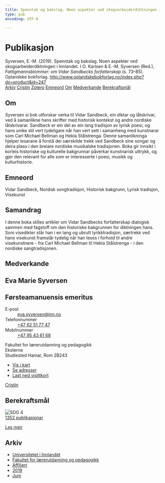 ```yaml
---
title: Spenntak og bakslag. Noen aspekter ved skogsarbeiderdiktningen i Innlandet
type: pub
encoding: UTF-8

---
```

<h1>Publikasjon</h1>
<article id="csl-bib-container-HZ9ALT5K" class="csl-bib-container">
  <div class="csl-bib-body"> <div class="csl-entry">Syversen, E.-M. (2019). Spenntak og bakslag. Noen aspekter ved skogsarbeiderdiktningen i Innlandet. I O. Karlsen &#38; E.-M. Syversen (Red.), <i>Fattigmannsblommer: om Vidar Sandbecks forfatterskap</i> (s. 73–85). Oplandske bokforlag. <a href="http://www.oplandskebokforlag.no/index.php?do=product&#38;id=247">http://www.oplandskebokforlag.no/index.php?do=product&#38;id=247</a></div> </div>
  <div class="csl-bib-buttons">
    <a href="#taxonomy-article-HZ9ALT5K" alt="archive" class="csl-bib-button">Arkiv</a>
    <a href="https://app.cristin.no/results/show.jsf?id=1708080" alt="Cristin" class="csl-bib-button">Cristin</a>
    <a href="http://zotero.org/groups/5881554/items/HZ9ALT5K" alt="Zotero" class="csl-bib-button">Zotero</a>
    <a href="#keywords-article-HZ9ALT5K" alt="keywords" class="csl-bib-button">Emneord</a>
    <a href="#about-article-HZ9ALT5K" alt="about_pub" class="csl-bib-button">Om</a>
    <a href="#contributors-article-HZ9ALT5K" alt="contributors" class="csl-bib-button">Medverkande</a>
    <a href="#sdg-article-HZ9ALT5K" alt="sdg" class="csl-bib-button">Berekraftsmål</a>
  </div>
  <div id="csl-bib-meta-container-HZ9ALT5K"></div>
</article>
<div id="csl-bib-meta-HZ9ALT5K" class="csl-bib-meta">
  <article id="about-article-HZ9ALT5K" class="about_pub-article">
    <h1>Om</h1>
    Syversen si bok utforskar verka til Vidar Sandbeck, ein diktar og låtskrivar, ved å samanlikne hans skrifter med historisk kontekst og andre nordiske låtskrivarar. Sandbeck er ein del av ein lang tradisjon av lyrisk poesi, og hans unike stil vert tydeligare når han vert sett i samanheng med kunstnarar som Carl Michael Bellman og Hekla Stålstrenga. Denne samanlikninga hjelper lesarane å forstå dei særskilde trekk ved Sandbeck sine songar og deira plass i den breiare nordiske musikalske tradisjonen. Boka gir innsikt i korleis historiske og kulturelle bakgrunnar påverkar kunstnarisk uttrykk, og gjer den relevant for alle som er interesserte i poesi, musikk og kulturhistorie.
  </article>
  <article id="keywords-article-HZ9ALT5K" class="keywords-article">
    <h1>Emneord</h1>
    Vidar Sandbeck, Nordisk songtradisjon, Historisk bakgrunn, Lyrisk tradisjon, Visekunst
  </article>
  <article id="abstract-article-HZ9ALT5K" class="abstract-article">
    <h1>Samandrag</h1>
    I denne boka stilles artikler om Vidar Sandbecks forfatterskap dialogisk sammen med fagstoff om den historiske bakgrunnen for diktningen hans. Som visedikter står han i en lang og ubrutt lyrikktradisjon, særtrekk ved hans visekunst framstår tydelig når han leses i forhold til andre visekunstnere - fra Carl Michael Bellman til Hekla Stålstrenga - i den nordiske sangtradisjonen.
  </article>
  <article id="contributors-article-HZ9ALT5K" class="contributors-article">
    <h1>Medverkande</h1>
    <div class="personas"> <div class="vrtx-hinn-person-card"> <div class="photo"> <i class="lar la-user-circle missing-person"></i> </div> <div class="info"> <hgroup><h1>Eva Marie Syversen</h1> <h2>Førsteamanuensis emeritus</h2> </hgroup><dl> <dt>E-post</dt> <dd> <a href="mailto:eva.syversen@inn.no">eva.syversen@inn.no</a> </dd> <dt>Telefonnummer</dt> <dd><a href="tel:+4762517747"> +47 62 51 77 47 </a></dd> <dt>Mobilnummer</dt> <dd><a href="tel:+4795436168"> +47 95 43 61 68 </a></dd> </dl> <p> Fakultet for lærerutdanning og pedagogikk<br> Eksterne<br> Studiested Hamar, Rom 2B243 </p> <ul class="vrtx-hinn-links"> <li><a href="https://www.google.com/maps?q=60.796320,%2011.074390">Vis i kart</a></li> <li><a href="https://www.inn.no/finn-en-ansatt/eva-syversen.html#vrtx-hinn-addresses">Se adresser</a></li> <li><a href="https://www.inn.no/finn-en-ansatt/eva-syversen.html?vrtx=vcf">Last ned visittkort</a></li> </ul> </div> </div> <a href="https://app.cristin.no/persons/show.jsf?id=100353" alt="Cristin URL" class="personas-cristin">Cristin</a> </div>
  </article>
  <article id="sdg-article-HZ9ALT5K" class="sdg-article">
    <h1>Berekraftsmål</h1>
    <div class="sdg-container"><div id="sdg4" class="sdg">
        <img src="{{< params subfolder >}}images/sdg/sdg04_nn.png" class="image" alt="SDG 4">
        <div class="sdg-overlay">
          <a href="{{< params subfolder >}}nn/archive/?sdg=4#archive" class="sdg-publication-count"><span>1352</span> publikasjonar</a>
          <p><a href="https://fn.no/om-fn/fns-baerekraftsmaal/god-utdanning?lang=nno-NO" class="sdg-read-more">Les meir</a></p>
        </div>
      </div></div>
  </article>
  <article id="taxonomy-article-HZ9ALT5K" class="taxonomy-article">
    <h1>Arkiv</h1>
    <ul>
      <li><a href="{{< params subfolder >}}nn/archive/?key=3DCRN523">Universitetet i Innlandet</a></li>
      <li><a href="{{< params subfolder >}}nn/archive/?key=WYNZA47F">Fakultet for lærerutdanning og pedagogikk</a></li>
      <li><a href="{{< params subfolder >}}nn/archive/?key=2ZAN5K7T">Affiliert</a></li>
      <li><a href="{{< params subfolder >}}nn/archive/?key=DEBVM7RU">2019</a></li>
      <li><a href="{{< params subfolder >}}nn/archive/?key=4G3SYRVF">Juni</a></li>
    </ul>
  </article>
</div>
